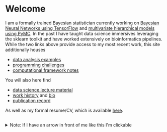 
# Welcome

I am a formally trained Bayesian statistician
currently working on
[Bayesian Neural Networks using TensorFlow](https://github.com/pointOfive/Home/blob/master/Bio/RL.md#tensorflow--keras)
and [multivariate hierarchical models using PyMC](https://github.com/pointOfive/Home/tree/master/Analysis/OneOffs/PyMC#pymc-examples).
In the past I have taught data science immersives leveraging the 
sklearn toolkit and have worked extensively on bioinformatics pipelines.
While the two links above provide access to my most recent work,
this site additionally houses
- [data analysis examples](https://github.com/pointOfive/Home/tree/master/Analysis#data-analysis-with-python)
- [programming challenges](https://github.com/pointOfive/Examples/tree/master/Code#coding)
- [computational framework notes](https://github.com/pointOfive/Examples/tree/master/Compute#computing)

You will also here find
- [data science lecture material](https://github.com/pointOfive/Lectures#lecture-material)
- [work history](https://github.com/pointOfive/Examples/tree/master/Experience#work-experience) and [bio](https://github.com/pointOfive/Examples/tree/master/Bio#about)
- [publication record](https://github.com/pointOfive/Examples/tree/master/Publications#publications)

As well as my formal resume/CV, which is available [here](SchwartzCV.pdf). 

##  


<details>
<summary>
Note: If I have an arrow in front of me like this I'm clickable
</summary>

<br>

and I expand to reveal further information.
</details>

